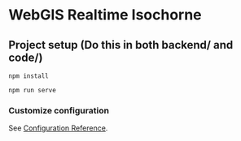 # WebGIS Realtime Isochorne

## Project setup (Do this in both backend/ and code/)
```
npm install
```
```
npm run serve
```

### Customize configuration
See [Configuration Reference](https://cli.vuejs.org/config/).

